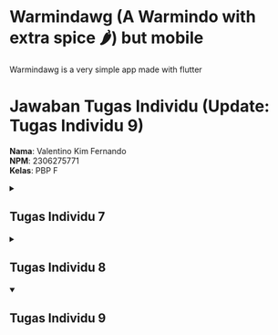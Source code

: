 # Warmindawg (A Warmindo with extra spice 🌶️) but mobile
Warmindawg is a very simple app made with flutter

# Jawaban Tugas Individu (Update: Tugas Individu 9)

**Nama**: Valentino Kim Fernando <br />
**NPM**: 2306275771 <br />
**Kelas**: PBP F 

<details>
    <summary><h2>Tugas Individu 7</h2></summary>

## 1. Jelaskan apa yang dimaksud dengan __stateless widget dan stateful widget__, dan jelaskan perbedaan dari keduanya.

- **Stateless Widget** adalah widget yang bersifat statis atau statusnya tidak dapat berubah. Sekali widget ini dibangun, maka ia tidak akan di-render ulang dengan perubaha data.

- **Stateful Widget** adalah widget yang memiliki state yang dapat berubah seiring waktu. Karena memiliki state, `StatefulWidget` membutuhkan pengelolaan lifecycle, dan dapat di-render ulang menggunakan fungsi `setState()` untuk memperbarui tampilan saat ada perubahan pada state tersebut.

**Perbedaan Utama:**
- Stateless widget tidak bisa berubah setelah dirender, sedangkan stateful widget bisa berubah dan diperbarui menggunakan `setState()`
- Stateful widget umumnya digunakan untuk widget interaktif yang membutuhkan perubahan data atau kondisi visual, sedangkan stateless widget lebih ringan dan optimal untuk elemen statis.

## 2.  Sebutkan __widget__ apa saja yang kamu gunakan pada proyek ini dan jelaskan fungsinya.

- ***AppBar***		    : Membuat *app bar* di bagian atas halaman sebagai header untuk menampilkan judul aplikasi.
- ***Column*** 		    : Menyusun child element secara vertikal. Dalam proyek ini, *Column* digunakan untuk mengatur tata letak elemen-elemen secara vertikal, misalnya InfoCard dan teks "Welcome to Food Pedia".
- ***Row*** 		    : Menyusun child element secara horizontal. Dalam proyek ini, *Row* digunakan untuk mengatur tata letak elemen-elemen secara horizontal, misalnya InfoCard agar NPM, nama, dan kelas tersusun sejajar ke samping.
- ***Container*** 	    : Mengatur tata letak dan dekorasi elemen pada halaman. Hal yang bisa diatur misalnya margin dan *padding*, ukuran (*height* dan *width*), dekorasi, posisi (*alignment*), serta transformasi(*transform*).
- ***Icon*** 		    : Menampilkan ikon. Dalam proyek ini, *Icon* ditampilkan di tengah ItemCard untuk menjadi lambang setiap item. 
- ***Text*** 		    : Menampilkan teks. Dalam proyek ini, *Text* digunakan untuk menampilkan judul aplikasi, tulisan selamat datang, nama item, dan lain-lain.
- ***Scaffold***		: Memberikan struktur dasar halaman dengan *AppBar* dan *body*.
- ***Padding****		: Memberikan jarak di sekitar *widget*. Biasanya digunakan agar elemen-elemen yang ada tidak terlalu berdekatan satu sama lain.
- ***Card***		    : Menampilkan kotak kartu yang dapat memuat informasi. Dalam proyek ini, *Card* digunakan untuk menampilkan NPM, nama, dan kelas sama suatu kartu yang ada bayangannya.
- ***MediaQuery***	    : Mendapatkan informasi mengenai ukuran dan orientasi layar dari perangkat yang digunakan. Dalam proyek ini, *MediaQuery* digunakan untuk menyesuaikan lebar *InfoCard* agar dapat sesuai dengan ukuran layar perangkat pengguna.
- ***GridView.count***	: Membuat tampilan dalam bentuk grid dengan jumlah kolom tertentu. Dalam proyek ini, *GridView.count* digunakan untuk menampilkan *ItemCard* dalam format grid kolom dengan jumlah 3 kolom.
- ***Material***		: Memberikan desain pada elemen yang memiliki efek ketika diklik. Dalam proyek ini, *Material* digunakan dalam memberi warna dan efek melengkung pada kartu *item*.
- ***InkWell***		    : Memberikan efek/aksi pada elemen yang dapat diklik. Dalam proyek ini, *InkWell* digunakan untuk memberi efek ketukan pada *ItemCard* dengan menampilkan *SnackBar* pada saat diklik.
- ***SnackBar***		: Menampilkan pesan sementara di bagian bawah layar. Dalam proyek ini, *SnackBar* digunakan untuk menampilkan pesan tertentu kepada sesuai dengan *ItemCard* yang diklik.

## 3. Apa fungsi dari `setState()`? Jelaskan variabel apa saja yang dapat terdampak dengan fungsi tersebut.

- Memperbarui State Komponen: `setState()` digunakan untuk memperbarui nilai variabel atau properti yang berada dalam state komponen.
- Memicu Rebuild UI: Saat `setState()` dipanggil, Flutter akan menandai widget tersebut untuk di-rebuild, yang berarti tampilan akan diperbarui agar sesuai dengan perubahan yang baru saja terjadi.

Variabel yang terpengaruh oleh `setState()` adalah variabel yang perubahan nya terjadi di dalam fungsi `setState()`. Mari kita ambil contoh
```dart 
class CounterApp extends StatefulWidget {
  @override
  _CounterAppState createState() => _CounterAppState();
}

class _CounterAppState extends State<CounterApp> {
  int _counter = 0;

  void _incrementCounter() {
    setState(() {
      _counter++; // c_counter akan diupdate statenya
    });
  }
}
```

## 4. Jelaskan perbedaan antara `const` dengan `final`.

- `const`: Nilai harus diketahui saat kompilasi dan tidak bisa diubah sama sekali. Cocok untuk nilai konstan yang benar-benar tetap. Contoh bilangan pi: `const int pi = 3.14;`.
- `final`: Nilai ditetapkan sekali saat runtime dan tidak bisa diubah setelahnya, tetapi nilainya tidak perlu diketahui saat kompilasi. Cocok untuk nilai yang tetap setelah inisialisasi pertama. Contoh: `final DateTime currentTime = DateTime.now();`.

## 5.  Jelaskan bagaimana cara kamu mengimplementasikan checklist-checklist di atas.

1. **Buat Proyek Flutter Baru**
   - Jalankan perintah berikut untuk membuat proyek baru dengan `flutter create warmindawg_mobile`
   - Setelah proyek dibuat, lakukan setup remote untuk menghubungkan proyek dengan repositori GitHub yang baru.

2. **Membuat File `menu.dart`**
   - Tambahkan file `menu.dart` di dalam direktori `warmindawg_mobile/lib`.
   - Pastikan untuk menambahkan import yang diperlukan di file ini.

3. **Memindahkan Snippet Code dari `main.dart` ke `menu.dart`**
   - Untuk merapikan struktur proyek, pindahkan beberapa bagian kode yang relevan dari `main.dart` ke `menu.dart`.

4. **Mengubah Tema Warna Aplikasi**
   - Di dalam `main.dart`, ubah warna tema aplikasi sesuai warna khas ind*mie:
     - **Merah**
     - **Kuning**
     - **Hijau**

5. **Mengubah Widget Halaman Menu menjadi Stateless Widget**
   - Ubah halaman menu menjadi *stateless widget* untuk meningkatkan efisiensi dan kesederhanaan kode.

6. **Membuat Card Info (InfoCard)**
   - Buat card sederhana yang menampilkan informasi seperti:
     - **NPM**
     - **Nama**
     - **Kelas**
   - Buat class `InfoCard` untuk mengatur tampilan card ini.

7. **Membuat Button Card dengan Icon (ItemCard)**
   - Tambahkan button card dengan ikon di tengahnya.
   - Buat class `ItemCard` dan sesuaikan tampilannya sesuai kebutuhan.

8. **Mengintegrasikan `InfoCard` dan `ItemCard` di Halaman Utama**
   - Gabungkan `InfoCard` dan `ItemCard` agar bisa ditampilkan di halaman utama aplikasi.

9. **Mengatur Tampilan Halaman Utama**
   - Atur tampilan halaman utama dengan mempertimbangkan aspek-aspek berikut:
     - **Padding**
     - **Row dan Column**
     - **Ikon yang digunakan**
   - Pastikan tampilan keseluruhan rapi dan terstruktur.

10. **Menambahkan Warna pada `ItemHomePage`**
    - Tambahkan atribut warna pada class `ItemHomePage` untuk mengubah warna kartu pada fitur berikut:
      - **Lihat Daftar Produk**
      - **Tambah Produk**
      - **Logout**

11. **Menyimpan Perubahan ke GitHub**
    - Setelah selesai, jalankan add, commit dan push ke repository GitHub Anda!

</details>

<details>
    <summary><h2>Tugas Individu 8</h2></summary>

## 1. Apa kegunaan `const` di Flutter? Apa keuntungan saat menggunakan `const`, kapan sebaiknya digunakan, dan kapan sebaiknya tidak?

- **Kegunaan `const` di Flutter**: `const` digunakan untuk membuat objek yang nilainya konstan pada waktu kompilasi dan tidak akan berubah selama aplikasi berjalan. Contohnya, widget yang tidak berubah tampilannya atau konstan dapat didefinisikan dengan `const` agar lebih efisien.

- **Keuntungan menggunakan `const`**:
  - **Efisiensi Memori**: Karena objek `const` disimpan dalam memori hanya sekali dan tidak dibuat ulang, ini mengurangi penggunaan memori.
  - **Performa**: Menggunakan `const` pada widget yang tidak berubah memungkinkan Flutter menghindari render ulang widget tersebut, mempercepat performa aplikasi.

- **Kapan menggunakan `const`**: Gunakan `const` untuk widget atau variabel yang nilai atau tampilannya tetap, seperti `Text`, `Icon`, atau `Padding` yang konstan.

- **Kapan tidak menggunakan `const`**: Hindari `const` pada widget atau variabel yang nilai atau tampilannya berubah seiring waktu, misalnya pada widget yang bergantung pada `State` atau data yang dinamis.

## 2. Jelaskan dan bandingkan penggunaan `Column` dan `Row` di Flutter, serta berikan contoh implementasi.

- **Column**: Menyusun elemen secara vertikal, dari atas ke bawah. Digunakan saat ingin menempatkan widget dalam satu kolom.
- **Row**: Menyusun elemen secara horizontal, dari kiri ke kanan. Digunakan untuk menempatkan widget dalam satu baris.

**Contoh Implementasi:**

```dart
Column(
  children: <Widget>[
    Text('Item 1'),
    Text('Item 2'),
    Text('Item 3'),
  ],
);

Row(
  children: <Widget>[
    Icon(Icons.star),
    Text('Star'),
  ],
);
```
## 3. Apa saja elemen input yang kamu gunakan pada halaman form yang kamu buat pada tugas ini? Apakah ada elemen input Flutter lain yang tidak kamu gunakan? Jelaskan!

- Elemen Input yang Digunakan: Pada halaman form tugas kali ini, elemen yang digunakan adalah:
  - `TextFormField`: Untuk input teks seperti nama kerajinan, deskripsi, dan harga.
  - `ElevatedButton`: Untuk tombol aksi seperti tombol "Save".

- Yang tidak digunakan:
  - `Slider`: Tidak digunakan karena tidak diperlukan input berbentuk range dalam tugas ini.
  - `Switch`: Umumnya untuk opsi biner, tetapi tidak diperlukan dalam tugas ini.

## 4. Bagaimana cara mengatur tema dalam aplikasi Flutter agar konsisten? Apakah kamu menerapkan tema pada aplikasi yang kamu buat?

- **Mengatur Tema dalam Flutter**: Tema dapat diatur pada `MaterialApp` melalui properti `ThemeData`. Ini mencakup pengaturan warna utama, warna teks, jenis font, ikon, dan elemen lainnya untuk menjaga konsistensi.
``` dart
. . .
   theme: ThemeData(
      colorScheme: ColorScheme(
         primary: Colors.red, // Set primary color here
         onPrimary: Colors.white, // Contrast color for primary text/icons
         secondary: Colors.green, // Set a distinct secondary color here
         onSecondary: Colors.white, // Contrast color for secondary text/icons
         surface: Colors.grey[200]!, // Surface color
         onSurface: Colors.black, // Text color on surfaces
         error: Colors.redAccent, // Color for errors
         onError: Colors.white, // Contrast color for errors
         brightness: Brightness.light, // Set light or dark mode
      ),
   ),
. . .
```

Jika sudah diterapkan, maka aplikasi akan memiliki gaya konsisten. Jika belum, pertimbangkan untuk menambahkan pengaturan tema untuk kemudahan perubahan tampilan secara global.

## 5. Bagaimana cara menangani navigasi dalam aplikasi dengan banyak halaman pada Flutter?

Flutter menggunakan `Navigator` untuk menangani navigasi antar halaman, yang memungkinkan transisi halaman baru atau kembali ke halaman sebelumnya. Berikut adalah dua metode umum:

### Navigasi dengan `Navigator`
Dengan menggunakan `Navigator.push`, `Navigator.pop` dan `Navigator.pushReplacement`, kita dapat mengatur alur perpindahan halaman:

```dart
// Navigasi ke halaman baru
Navigator.push(
  context,
  MaterialPageRoute(builder: (context) => HalamanBaru()),
);

// Kembali ke halaman sebelumnya
Navigator.pop(context);
```

Untuk page dengan jumlah banyak, gunakan `routes` di `MaterialApp` untuk mendefinisikan semua halaman di awal dan gunakan `Navigator` untuk navigasi antar halaman.

</details>

<details open>
    <summary><h2>Tugas Individu 9</h2></summary>
